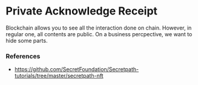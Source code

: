 # Private Acknowledge Receipt 

Blockchain allows you to see all the interaction done on chain. However, in regular one, all contents are public.
On a business percpective, we want to hide some parts. 


### References
- https://github.com/SecretFoundation/Secretpath-tutorials/tree/master/secretpath-nft